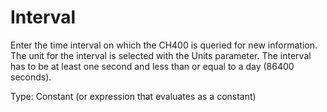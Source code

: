 # Interval

Enter the time interval on which the CH400 is queried for new information. The unit for the interval is selected with the Units parameter. The interval has to be at least one second and less than or equal to a day (86400 seconds).

Type: Constant (or expression that evaluates as a constant)
